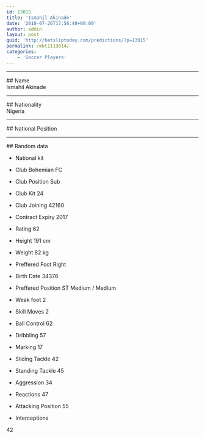 ```yaml
---
id: 13015
title: 'Ismahil Akinade'
date: '2010-07-26T17:56:40+00:00'
author: admin
layout: post
guid: 'http://betsliptoday.com/predictions/?p=13015'
permalink: /mbt1113014/
categories:
    - 'Soccer Players'
---
```


- - - - - -

\## Name  
 Ismahil Akinade

- - - - - -

\## Nationality  
 Nigeria

- - - - - -

\## National Position

- - - - - -

\## Random data

- National kit
- Club
 Bohemian FC

- Club Position
 Sub

- Club Kit
 24

- Club Joining
 42160

- Contract Expiry
 2017

- Rating
 62

- Height
 191 cm

- Weight
 82 kg

- Preffered Foot
 Right

- Birth Date
 34376

- Preffered Position
 ST Medium / Medium

- Weak foot
 2

- Skill Moves
 2

- Ball Control
 62

- Dribbling
 57

- Marking
 17

- Sliding Tackle
 42

- Standing Tackle
 45

- Aggression
 34

- Reactions
 47

- Attacking Position
 55

- Interceptions

 42